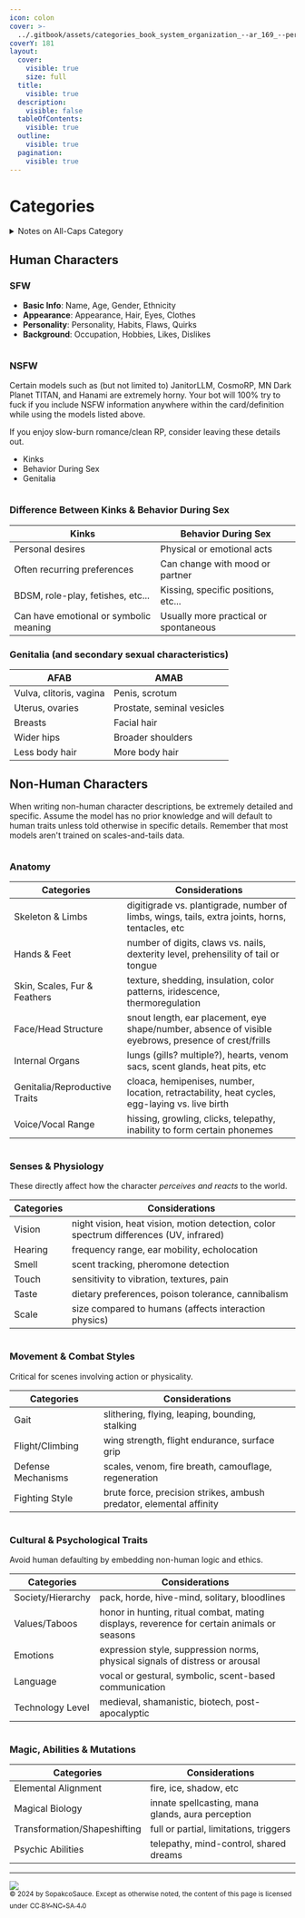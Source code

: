 ```yaml
---
icon: colon
cover: >-
  ../.gitbook/assets/categories_book_system_organization_--ar_169_--per_3495fff7-a89b-4c70-8605-98c1053fb3df_1.png
coverY: 181
layout:
  cover:
    visible: true
    size: full
  title:
    visible: true
  description:
    visible: false
  tableOfContents:
    visible: true
  outline:
    visible: true
  pagination:
    visible: true
---
```


# Categories

<details>

<summary>Notes on All-Caps Category</summary>

It's the battle of `NAME: John` vs `Name: John`

**Pros of** `NAME: John`

* Makes important text stand out better
* Keeps formatting consistent
* Less chance of confusion with regular text
* Matches some computer formats like JSON keys and XML tags
* No real harm in how AI processes it

**Cons of** `NAME: John`

* Less natural for AI systems
* No real benefit in how AI processes it

**Bottom Line**

* Use `NAME: John` if you want people to read it easily.
* Use `Name: John` if you want people _**and**_ AI to read it easily.&#x20;

It's all personal preference. Pick whatever you like looking at the best.

</details>

## Human Characters

### SFW

* **Basic Info**: Name, Age, Gender, Ethnicity
* **Appearance**: Appearance, Hair, Eyes, Clothes
* **Personality**: Personality, Habits, Flaws, Quirks
* **Background**: Occupation, Hobbies, Likes, Dislikes

<figure><img src="../.gitbook/assets/categories_book_system_organization_--ar_169_--per_3495fff7-a89b-4c70-8605-98c1053fb3df_1.png" alt=""><figcaption></figcaption></figure>

### NSFW

Certain models such as (but not limited to) JanitorLLM, CosmoRP, MN Dark Planet TITAN, and Hanami are extremely horny. Your bot will 100% try to fuck if you include NSFW information anywhere within the card/definition while using the models listed above.

If you enjoy slow-burn romance/clean RP, consider leaving these details out.

* Kinks
* Behavior During Sex
* Genitalia

<figure><img src="../.gitbook/assets/dramatic_expressions_over_dramatic_psychotic_evil__d4bb6472-71e4-4d14-9e27-15e3fcecb837_3.png" alt=""><figcaption></figcaption></figure>

### **Difference Between Kinks & Behavior During Sex**

| Kinks                                  | Behavior During Sex                   |
| -------------------------------------- | ------------------------------------- |
| Personal desires                       | Physical or emotional acts            |
| Often recurring preferences            | Can change with mood or partner       |
| BDSM, role-play, fetishes, etc...      | Kissing, specific positions, etc...   |
| Can have emotional or symbolic meaning | Usually more practical or spontaneous |

### **Genitalia (and secondary sexual characteristics)**

| AFAB                    | AMAB                       |
| ----------------------- | -------------------------- |
| Vulva, clitoris, vagina | Penis, scrotum             |
| Uterus, ovaries         | Prostate, seminal vesicles |
| Breasts                 | Facial hair                |
| Wider hips              | Broader shoulders          |
| Less body hair          | More body hair             |

## Non-Human Characters

When writing non-human character descriptions, be extremely detailed and specific. Assume the model has no prior knowledge and will default to human traits unless told otherwise in specific details. Remember that most models aren't trained on scales-and-tails data.

<figure><img src="../.gitbook/assets/coffin_chaser_non-human_characters_dragons_magical_creatures__dc482400-38e5-4d8b-b69d-a98158e9a313_0.png" alt=""><figcaption></figcaption></figure>

### Anatomy

<table><thead><tr><th valign="middle">Categories</th><th>Considerations</th></tr></thead><tbody><tr><td valign="middle">Skeleton &#x26; Limbs</td><td>digitigrade vs. plantigrade, number of limbs, wings, tails, extra joints, horns, tentacles, etc</td></tr><tr><td valign="middle">Hands &#x26; Feet</td><td>number of digits, claws vs. nails, dexterity level, prehensility of tail or tongue</td></tr><tr><td valign="middle">Skin, Scales, Fur &#x26; Feathers</td><td>texture, shedding, insulation, color patterns, iridescence, thermoregulation</td></tr><tr><td valign="middle">Face/Head Structure</td><td>snout length, ear placement, eye shape/number, absence of visible eyebrows, presence of crest/frills</td></tr><tr><td valign="middle">Internal Organs</td><td>lungs (gills? multiple?), hearts, venom sacs, scent glands, heat pits, etc</td></tr><tr><td valign="middle">Genitalia/Reproductive Traits</td><td>cloaca, hemipenises, number, location, retractability, heat cycles, egg-laying vs. live birth</td></tr><tr><td valign="middle">Voice/Vocal Range</td><td>hissing, growling, clicks, telepathy, inability to form certain phonemes</td></tr></tbody></table>

<figure><img src="../.gitbook/assets/coffin_chaser_non-human_characters_dragons_magical_creatures__5ebe76d9-2b03-4345-b1fe-3d36ebb20c3f_1.png" alt=""><figcaption></figcaption></figure>

### Senses & Physiology

These directly affect how the character _perceives and reacts_ to the world.

| Categories | Considerations                                                                         |
| ---------- | -------------------------------------------------------------------------------------- |
| Vision     | night vision, heat vision, motion detection, color spectrum differences (UV, infrared) |
| Hearing    | frequency range, ear mobility, echolocation                                            |
| Smell      | scent tracking, pheromone detection                                                    |
| Touch      | sensitivity to vibration, textures, pain                                               |
| Taste      | dietary preferences, poison tolerance, cannibalism                                     |
| Scale      | size compared to humans (affects interaction physics)                                  |

<figure><img src="../.gitbook/assets/coffin_chaser_non-human_characters_dragons_magical_creatures_hu_10b05571-0071-4207-81d5-0b43c3523389.png" alt=""><figcaption></figcaption></figure>

### Movement & Combat Styles

Critical for scenes involving action or physicality.

| Categories         | Considerations                                                      |
| ------------------ | ------------------------------------------------------------------- |
| Gait               | slithering, flying, leaping, bounding, stalking                     |
| Flight/Climbing    | wing strength, flight endurance, surface grip                       |
| Defense Mechanisms | scales, venom, fire breath, camouflage, regeneration                |
| Fighting Style     | brute force, precision strikes, ambush predator, elemental affinity |

<figure><img src="../.gitbook/assets/coffin_chaser_non-human_characters_dragons_magical_creatures_hu_b9e81380-3a75-467a-b6a5-11dc58a3f6ad.png" alt=""><figcaption></figcaption></figure>

### Cultural & Psychological Traits

Avoid human defaulting by embedding non-human logic and ethics.

| Categories        | Considerations                                                                             |
| ----------------- | ------------------------------------------------------------------------------------------ |
| Society/Hierarchy | pack, horde, hive-mind, solitary, bloodlines                                               |
| Values/Taboos     | honor in hunting, ritual combat, mating displays, reverence for certain animals or seasons |
| Emotions          | expression style, suppression norms, physical signals of distress or arousal               |
| Language          | vocal or gestural, symbolic, scent-based communication                                     |
| Technology Level  | medieval, shamanistic, biotech, post-apocalyptic                                           |

<figure><img src="../.gitbook/assets/coffin_chaser_non-human_characters_dragons_magical_creatures_hu_ac079eae-075d-4bdf-a604-336fc9ca7746.png" alt=""><figcaption></figcaption></figure>

### Magic, Abilities & Mutations

| Categories                   | Considerations                                    |
| ---------------------------- | ------------------------------------------------- |
| Elemental Alignment          | fire, ice, shadow, etc                            |
| Magical Biology              | innate spellcasting, mana glands, aura perception |
| Transformation/Shapeshifting | full or partial, limitations, triggers            |
| Psychic Abilities            | telepathy, mind-control, shared dreams            |

***

![](../.gitbook/assets/by-nc-sa.svg)\
<sub>© 2024 by SopakcoSauce. Except as otherwise noted, the content of this page is licensed under</sub> [<sub>CC BY-NC-SA 4.0</sub>](https://creativecommons.org/licenses/by-nc-sa/4.0/)&#x20;
